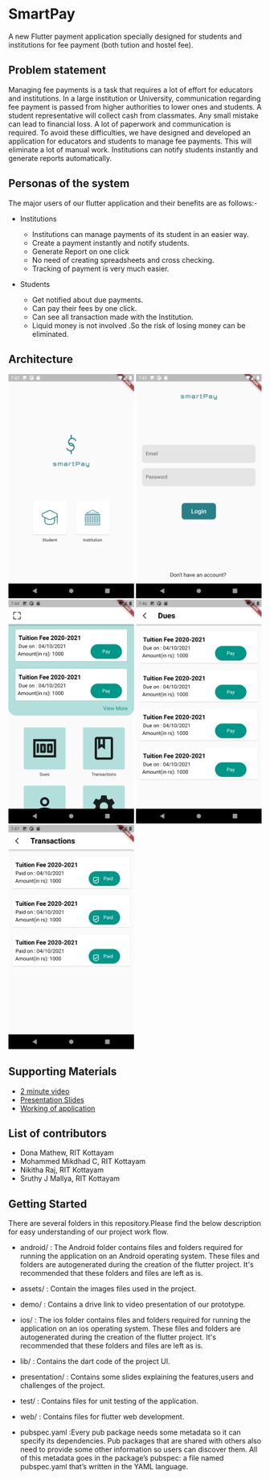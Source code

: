 # SmartPay

A new Flutter payment application specially designed for students and institutions for fee payment (both tution and hostel fee).

## Problem statement

Managing fee payments is a task that requires a lot of effort for educators and institutions. In a large institution or University, communication regarding fee payment is passed from higher authorities to lower ones and students. A student representative will collect cash from classmates. Any small mistake can lead to financial loss. A lot of paperwork and communication is required. To avoid these difficulties, we have designed and developed an application for educators and students to manage fee payments. This will eliminate a lot of manual work. Institutions can notify students instantly and generate reports automatically.

## Personas of the system

The major users of our flutter application and their benefits are as follows:-

- Institutions

     - Institutions can manage payments of its student in an easier way.
     - Create a payment instantly and notify students.
     - Generate Report on one click
     - No need of creating spreadsheets and cross checking.
     - Tracking of payment is very much easier.
     
     
 - Students
 
 
     - Get notified about due payments.
     - Can pay their fees by one click.
     - Can see all transaction made with the Institution.
     - Liquid money is not involved .So the risk of losing money can be eliminated.



## Architecture

<img src="assets/splashscreen.png" width="250"> <img src="assets/loginpage.png" width="250">
<img src="assets/homepage.png" width="250">
<img src="assets/dues.png" width="250">
<img src="assets/transactions.png" width="250">



## Supporting Materials

- [2 minute video](https://app.animaker.com/video/27HWV20Z0UN6BGTB)
- [Presentation Slides](https://docs.google.com/presentation/d/11-6b5ReZyh85HJimE3oBIEdeGQAIL_02LdrAjyTL7rE/edit?usp=sharing)
- [Working of application](https://drive.google.com/file/d/1PpoJXAJRZJLLuClXZdPDkPpHpZ12z3yu/view)



## List of contributors

- Dona Mathew, RIT Kottayam
- Mohammed Mikdhad C, RIT Kottayam
- Nikitha Raj, RIT Kottayam
- Sruthy J Mallya, RIT Kottayam



## Getting Started

There are several folders in this repository.Please find the below description for easy understanding of our project work flow.

- android/ : The Android folder contains files and folders required for running the application on an Android operating system. These files and folders are autogenerated during the creation of the flutter project. It's recommended that these folders and files are left as is.

- assets/ : Contain the images files used in the project.

- demo/ : Contains a drive link to video presentation of our prototype.



- ios/  : The ios folder contains files and folders required for running the application on an ios operating system. These files and folders are autogenerated during the creation of the flutter project. It's recommended that these folders and files are left as is.

- lib/ : Contains the dart code of the project UI.

- presentation/ : Contains some slides explaining the features,users and challenges of the project.

- test/ : Contains files for unit testing of the application.

- web/ : Contains files for flutter web development.

- pubspec.yaml :Every pub package needs some metadata so it can specify its dependencies. Pub packages that are shared with others also need to provide some other information so users can discover them. All of this metadata goes in the package’s pubspec: a file named pubspec.yaml that’s written in the YAML language.


